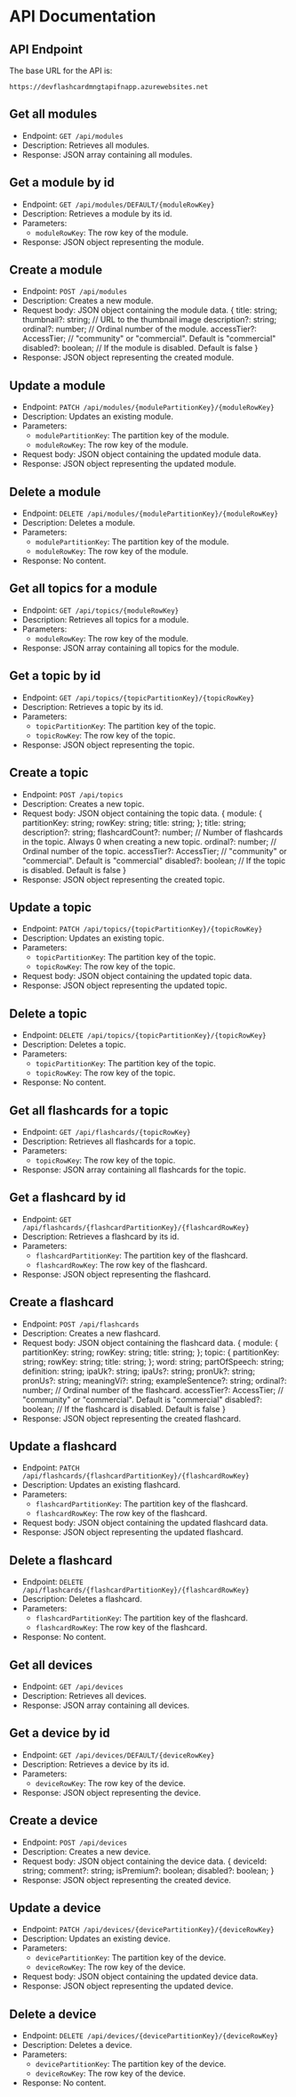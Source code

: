 # API Documentation

## API Endpoint

The base URL for the API is:
  
  ```PlainText
  https://devflashcardmngtapifnapp.azurewebsites.net
  ```

## Get all modules

- Endpoint: `GET /api/modules`
- Description: Retrieves all modules.
- Response: JSON array containing all modules.

## Get a module by id

- Endpoint: `GET /api/modules/DEFAULT/{moduleRowKey}`
- Description: Retrieves a module by its id.
- Parameters:
  - `moduleRowKey`: The row key of the module.
- Response: JSON object representing the module.

## Create a module

- Endpoint: `POST /api/modules`
- Description: Creates a new module.
- Request body: JSON object containing the module data.
  {
    title: string;
    thumbnail?: string;       // URL to the thumbnail image
    description?: string;
    ordinal?: number;         // Ordinal number of the module.
    accessTier?: AccessTier;  // "community" or "commercial". Default is "commercial"
    disabled?: boolean;       // If the module is disabled. Default is false
  }
- Response: JSON object representing the created module.

## Update a module

- Endpoint: `PATCH /api/modules/{modulePartitionKey}/{moduleRowKey}`
- Description: Updates an existing module.
- Parameters:
  - `modulePartitionKey`: The partition key of the module.
  - `moduleRowKey`: The row key of the module.
- Request body: JSON object containing the updated module data.
- Response: JSON object representing the updated module.

## Delete a module

- Endpoint: `DELETE /api/modules/{modulePartitionKey}/{moduleRowKey}`
- Description: Deletes a module.
- Parameters:
  - `modulePartitionKey`: The partition key of the module.
  - `moduleRowKey`: The row key of the module.
- Response: No content.

## Get all topics for a module

- Endpoint: `GET /api/topics/{moduleRowKey}`
- Description: Retrieves all topics for a module.
- Parameters:
  - `moduleRowKey`: The row key of the module.
- Response: JSON array containing all topics for the module.

## Get a topic by id

- Endpoint: `GET /api/topics/{topicPartitionKey}/{topicRowKey}`
- Description: Retrieves a topic by its id.
- Parameters:
  - `topicPartitionKey`: The partition key of the topic.
  - `topicRowKey`: The row key of the topic.
- Response: JSON object representing the topic.

## Create a topic

- Endpoint: `POST /api/topics`
- Description: Creates a new topic.
- Request body: JSON object containing the topic data.
  {
      module: {
          partitionKey: string;
          rowKey: string;
          title: string;
      };
      title: string;
      description?: string;
      flashcardCount?: number;    // Number of flashcards in the topic. Always 0 when creating a new topic.
      ordinal?: number;           // Ordinal number of the topic.
      accessTier?: AccessTier;    // "community" or "commercial". Default is "commercial"
      disabled?: boolean;         // If the topic is disabled. Default is false
  }
- Response: JSON object representing the created topic.

## Update a topic

- Endpoint: `PATCH /api/topics/{topicPartitionKey}/{topicRowKey}`
- Description: Updates an existing topic.
- Parameters:
  - `topicPartitionKey`: The partition key of the topic.
  - `topicRowKey`: The row key of the topic.
- Request body: JSON object containing the updated topic data.
- Response: JSON object representing the updated topic.

## Delete a topic

- Endpoint: `DELETE /api/topics/{topicPartitionKey}/{topicRowKey}`
- Description: Deletes a topic.
- Parameters:
  - `topicPartitionKey`: The partition key of the topic.
  - `topicRowKey`: The row key of the topic.
- Response: No content.

## Get all flashcards for a topic

- Endpoint: `GET /api/flashcards/{topicRowKey}`
- Description: Retrieves all flashcards for a topic.
- Parameters:
  - `topicRowKey`: The row key of the topic.
- Response: JSON array containing all flashcards for the topic.

## Get a flashcard by id

- Endpoint: `GET /api/flashcards/{flashcardPartitionKey}/{flashcardRowKey}`
- Description: Retrieves a flashcard by its id.
- Parameters:
  - `flashcardPartitionKey`: The partition key of the flashcard.
  - `flashcardRowKey`: The row key of the flashcard.
- Response: JSON object representing the flashcard.

## Create a flashcard

- Endpoint: `POST /api/flashcards`
- Description: Creates a new flashcard.
- Request body: JSON object containing the flashcard data.
  {
      module: {
          partitionKey: string;
          rowKey: string;
          title: string;
      };
      topic: {
          partitionKey: string;
          rowKey: string;
          title: string;
      };
      word: string;
      partOfSpeech: string;
      definition: string;
      ipaUk?: string;
      ipaUs?: string;
      pronUk?: string;
      pronUs?: string;
      meaningVi?: string;
      exampleSentence?: string;
      ordinal?: number;             // Ordinal number of the flashcard.
      accessTier?: AccessTier;      // "community" or "commercial". Default is "commercial"
      disabled?: boolean;           // If the flashcard is disabled. Default is false
  }
- Response: JSON object representing the created flashcard.

## Update a flashcard

- Endpoint: `PATCH /api/flashcards/{flashcardPartitionKey}/{flashcardRowKey}`
- Description: Updates an existing flashcard.
- Parameters:
  - `flashcardPartitionKey`: The partition key of the flashcard.
  - `flashcardRowKey`: The row key of the flashcard.
- Request body: JSON object containing the updated flashcard data.
- Response: JSON object representing the updated flashcard.

## Delete a flashcard

- Endpoint: `DELETE /api/flashcards/{flashcardPartitionKey}/{flashcardRowKey}`
- Description: Deletes a flashcard.
- Parameters:
  - `flashcardPartitionKey`: The partition key of the flashcard.
  - `flashcardRowKey`: The row key of the flashcard.
- Response: No content.

## Get all devices

- Endpoint: `GET /api/devices`
- Description: Retrieves all devices.
- Response: JSON array containing all devices.

## Get a device by id

- Endpoint: `GET /api/devices/DEFAULT/{deviceRowKey}`
- Description: Retrieves a device by its id.
- Parameters:
  - `deviceRowKey`: The row key of the device.
- Response: JSON object representing the device.

## Create a device

- Endpoint: `POST /api/devices`
- Description: Creates a new device.
- Request body: JSON object containing the device data.
  {
    deviceId: string;
    comment?: string;
    isPremium?: boolean;
    disabled?: boolean;
  }
- Response: JSON object representing the created device.

## Update a device

- Endpoint: `PATCH /api/devices/{devicePartitionKey}/{deviceRowKey}`
- Description: Updates an existing device.
- Parameters:
  - `devicePartitionKey`: The partition key of the device.
  - `deviceRowKey`: The row key of the device.
- Request body: JSON object containing the updated device data.
- Response: JSON object representing the updated device.

## Delete a device

- Endpoint: `DELETE /api/devices/{devicePartitionKey}/{deviceRowKey}`
- Description: Deletes a device.
- Parameters:
  - `devicePartitionKey`: The partition key of the device.
  - `deviceRowKey`: The row key of the device.
- Response: No content.
